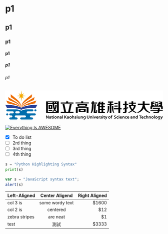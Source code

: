 # p1
## p1
### p1
#### p1
##### p1
###### p1

![NKUST](nkust.jpg "高科大")

[![Everything Is AWESOME](https://img.youtube.com/vi/StTqXEQ2l-Y/0.jpg)](https://www.youtube.com/watch?v=StTqXEQ2l-Y "Everything Is AWESOME")

- [x] To do list
- [ ] 2rd thing
- [ ] 3rd thing
- [ ] 4th thing

```python
s = "Python Highlighting Syntax"
print(s)
```

```js
var s = "JavaScript syntax text";
alert(s)
```

| Left-Aligned  | Center Aligend  | Right Aligned |
| :------------ | :-------------: | -----: |
| col 3 is      | some wordy text | $1600  |
| col 2 is      | centered        |    $12 |
| zebra stripes | are neat        |     $1 |
| test | 測試 | $3333 |

